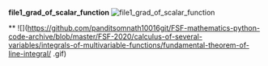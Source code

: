 **file1_grad_of_scalar_function**
![file1_grad_of_scalar_function](https://github.com/panditsomnath10016git/FSF-mathematics-python-code-archive/blob/master/FSF-2020/calculus-of-several-variables/integrals-of-multivariable-functions/fundamental-theorem-of-line-integral/file1_grad_of_scalar_function.gif)

**
![](https://github.com/panditsomnath10016git/FSF-mathematics-python-code-archive/blob/master/FSF-2020/calculus-of-several-variables/integrals-of-multivariable-functions/fundamental-theorem-of-line-integral/      .gif)

